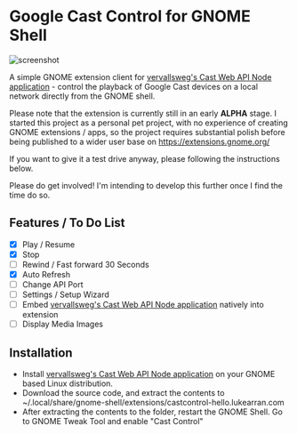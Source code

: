 # Google Cast Control for GNOME Shell

![screenshot](https://raw.githubusercontent.com/lukearran/castcontrol-hello.lukearran.com/master/screenshot.png)

A simple GNOME extension client for [vervallsweg's Cast Web API Node application](https://github.com/vervallsweg/cast-web-api-cli)  - control the playback of Google Cast devices on a local network directly from the GNOME shell.

Please note that the extension is currently still in an early **ALPHA** stage. I started this project as a personal pet project, with no experience of creating GNOME extensions / apps, so the project requires substantial polish before being published to a wider user base on https://extensions.gnome.org/

If you want to give it a test drive anyway, please following the instructions below.

Please do get involved! I'm intending to develop this further once I find the time do so.

## Features / To Do List

- [X] Play / Resume
- [X] Stop
- [ ] Rewind / Fast forward 30 Seconds
- [X] Auto Refresh
- [ ] Change API Port
- [ ] Settings / Setup Wizard
- [ ] Embed [vervallsweg's Cast Web API Node application](https://github.com/vervallsweg/cast-web-api-cli) natively into extension
- [ ] Display Media Images

## Installation

- Install [vervallsweg's Cast Web API Node application](https://github.com/vervallsweg/cast-web-api-cli) on your GNOME based Linux distribution.
- Download the source code, and extract the contents to ~/.local/share/gnome-shell/extensions/castcontrol-hello.lukearran.com
- After extracting the contents to the folder, restart the GNOME Shell. Go to GNOME Tweak Tool and enable "Cast Control"